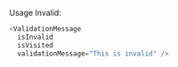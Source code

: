 Usage Invalid:

```js
<ValidationMessage
  isInvalid
  isVisited
  validationMessage="This is invalid" />
```